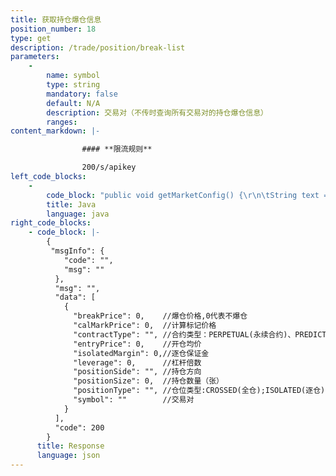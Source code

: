 ```yaml
---
title: 获取持仓爆仓信息
position_number: 18
type: get
description: /trade/position/break-list
parameters:
    -
        name: symbol
        type: string
        mandatory: false
        default: N/A
        description: 交易对（不传时查询所有交易对的持仓爆仓信息）
        ranges:
content_markdown: |-

                #### **限流规则**

                200/s/apikey
left_code_blocks:
    -
        code_block: "public void getMarketConfig() {\r\n\tString text = HttpUtil.get(URL + \"/v1/future-u/user/position/break-list\");\r\n\tSystem.out.println(text);\r\n}"
        title: Java
        language: java
right_code_blocks:
    - code_block: |-
        {
         "msgInfo": {
            "code": "",
            "msg": ""
          },
          "msg": "",
          "data": [
            {
              "breakPrice": 0,    //爆仓价格,0代表不爆仓
              "calMarkPrice": 0,  //计算标记价格
              "contractType": "", //合约类型：PERPETUAL(永续合约)、PREDICT(预测合约)
              "entryPrice": 0,    //开仓均价
              "isolatedMargin": 0,//逐仓保证金
              "leverage": 0,      //杠杆倍数
              "positionSide": "", //持仓方向
              "positionSize": 0,  //持仓数量（张）
              "positionType": "", //仓位类型:CROSSED(全仓);ISOLATED(逐仓)
              "symbol": ""        //交易对
            }
          ],
          "code": 200
        }
      title: Response
      language: json
---
```

